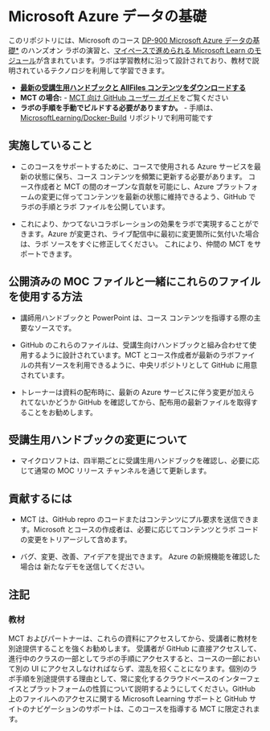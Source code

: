 ﻿# Microsoft Azure データの基礎

このリポジトリには、Microsoft のコース [DP-900 Microsoft Azure データの基礎*](https://docs.microsoft.com/ja-jp/learn/certifications/courses/dp-900t00) のハンズオン ラボの演習と、[マイペースで進められる Microsoft Learn のモジュール](https://docs.microsoft.com/ja-jp/users/23110622/collections/0kjyh8rn5gdrjj/)が含まれています。ラボは学習教材に沿って設計されており、教材で説明されているテクノロジを利用して学習できます。 

- **[最新の受講生用ハンドブックと AllFiles コンテンツをダウンロードする](../../releases/latest)**
- **MCT の場合:** - [MCT 向け GitHub ユーザー ガイド](https://microsoftlearning.github.io/MCT-User-Guide-JA/)をご覧ください
- **ラボの手順を手動でビルドする必要がありますか。** - 手順は、[MicrosoftLearning/Docker-Build](https://github.com/MicrosoftLearning/Docker-Build) リポジトリで利用可能です

## 実施していること

- このコースをサポートするために、コースで使用される Azure サービスを最新の状態に保ち、コース コンテンツを頻繁に更新する必要があります。  コース作成者と MCT の間のオープンな貢献を可能にし、Azure プラットフォームの変更に伴ってコンテンツを最新の状態に維持できるよう、GitHub でラボの手順とラボ ファイルを公開しています。

- これにより、かつてないコラボレーションの効果をラボで実現することができます。Azure が変更され、ライブ配信中に最初に変更箇所に気付いた場合は、ラボ ソースをすぐに修正してください。  これにより、仲間の MCT をサポートできます。

## 公開済みの MOC ファイルと一緒にこれらのファイルを使用する方法

- 講師用ハンドブックと PowerPoint は、コース コンテンツを指導する際の主要なソースです。

- GitHub のこれらのファイルは、受講生向けハンドブックと組み合わせて使用するように設計されています。MCT とコース作成者が最新のラボファイルの共有ソースを利用できるように、中央リポジトリとして GitHub に用意されています。

- トレーナーは資料の配布時に、最新の Azure サービスに伴う変更が加えられてないかどうか GitHub を確認してから、配布用の最新ファイルを取得することをお勧めします。

## 受講生用ハンドブックの変更について

- マイクロソフトは、四半期ごとに受講生用ハンドブックを確認し、必要に応じて通常の MOC リリース チャンネルを通じて更新します。

## 貢献するには

- MCT は、GitHub repro のコードまたはコンテンツにプル要求を送信できます。Microsoft とコースの作成者は、必要に応じてコンテンツとラボ コードの変更をトリアージして含めます。

- バグ、変更、改善、アイデアを提出できます。  Azure の新規機能を確認した場合は  新たなデモを送信してください。

## 注記

### 教材

MCT およびパートナーは、これらの資料にアクセスしてから、受講者に教材を別途提供することを強くお勧めします。  受講者が GitHub に直接アクセスして、進行中のクラスの一部としてラボの手順にアクセスすると、コースの一部において別の UI にアクセスしなければならず、混乱を招くことになります。個別のラボ手順を別途提供する理由として、常に変化するクラウドベースのインターフェイスとプラットフォームの性質について説明するようにしてください。GitHub 上のファイルへのアクセスに関する Microsoft Learning サポートと GitHub サイトのナビゲーションのサポートは、このコースを指導する MCT に限定されます。
